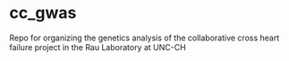 # cc_gwas
Repo for organizing the genetics analysis of the collaborative cross heart failure project in the Rau Laboratory at UNC-CH
